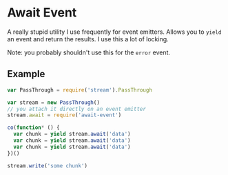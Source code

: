 # Await Event

A really stupid utility I use frequently for event emitters.
Allows you to `yield` an event and return the results.
I use this a lot of locking.

Note: you probably shouldn't use this for the `error` event.

## Example

```js
var PassThrough = require('stream').PassThrough

var stream = new PassThrough()
// you attach it directly on an event emitter
stream.await = require('await-event')

co(function* () {
  var chunk = yield stream.await('data')
  var chunk = yield stream.await('data')
  var chunk = yield stream.await('data')
})()

stream.write('some chunk')
```
